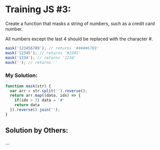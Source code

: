 # Training JS #3:

Create a function that masks a string of numbers, such as a credit card number. 

All numbers except the last 4 should be replaced with the character #.

```js
mask('123456789'); // returns '#####6789'
mask('12345'); // returns '#2345'
mask('1234'); // returns '1234'
mask(''); // returns ''
```

### My Solution:
```js
function mask(str) {
  var arr = str.split('').reverse();
  return arr.map((data, idx) => {
    if(idx > 3) data = '#'
    return data
  }).reverse().join('');
}
```

## Solution by Others:
...